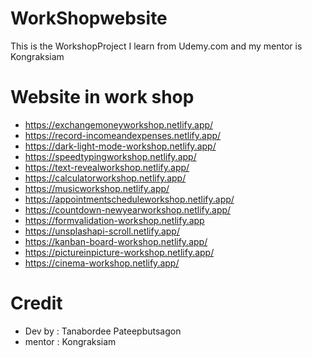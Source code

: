 # WorkShopwebsite
This is the WorkshopProject I learn from Udemy.com and my mentor is Kongraksiam

# Website in work shop
- https://exchangemoneyworkshop.netlify.app/
- https://record-incomeandexpenses.netlify.app/
- https://dark-light-mode-workshop.netlify.app/
- https://speedtypingworkshop.netlify.app/
- https://text-revealworkshop.netlify.app/
- https://calculatorworkshop.netlify.app/
- https://musicworkshop.netlify.app/
- https://appointmentscheduleworkshop.netlify.app/
- https://countdown-newyearworkshop.netlify.app/
- https://formvalidation-workshop.netlify.app
- https://unsplashapi-scroll.netlify.app/
- https://kanban-board-workshop.netlify.app/
- https://pictureinpicture-workshop.netlify.app/
- https://cinema-workshop.netlify.app/

# Credit
- Dev by : Tanabordee Pateepbutsagon
- mentor : Kongraksiam
